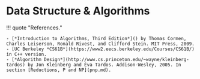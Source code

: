 # Data Structure & Algorithms

!!! quote "References."
	
	- [*Introduction to Algorithms, Third Edition*]() by Thomas Cormen, Charles Leiserson, Ronald Rivest, and Clifford Stein. MIT Press, 2009.
	- [UC Berkeley *CS61B*](https://www2.eecs.berkeley.edu/Courses/CS61B/) in C++ version.
	- [*Algorithm Design*](http://www.cs.princeton.edu/~wayne/kleinberg-tardos) by Jon Kleinberg and Éva Tardos. Addison-Wesley, 2005. In section [Reductions, P and NP](pnp.md).